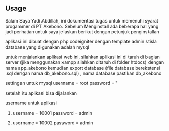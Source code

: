 




## Usage
Salam
Saya Yadi Abdillah,
ini dokumentasi tugas untuk memenuhi syarat progammer di PT Akebono.
Sebelum Menginstall ada beberapa hal yang jadi perhatian untuk saya jelaskan berikut dengan petunjuk penginstallan

aplikasi ini dibuat dengan php codeigniter dengan template admin stisla
database yang digunakan adalah mysql

untuk menjalankan aplikasi web ini, silahkan aplikasi ini di taruh di bagian server (jika menggunakan xampp silahkan ditaruh di folder htdocs) dengan nama app_akebono
kemudian export database (file database berekstensi .sql dengan nama db_akebono.sql) , nama database pastikan db_akebono

settingan untuk mysql 
username = root
password =''

setelah itu aplikasi bisa dijalankan

username untuk aplikasi
1. username = 10001
   password = admin

2. username = 10002
   password = admin


